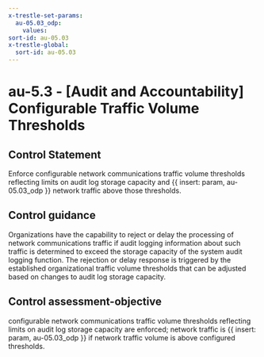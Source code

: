 ```yaml
---
x-trestle-set-params:
  au-05.03_odp:
    values:
sort-id: au-05.03
x-trestle-global:
  sort-id: au-05.03
---
```


# au-5.3 - \[Audit and Accountability\] Configurable Traffic Volume Thresholds

## Control Statement

Enforce configurable network communications traffic volume thresholds reflecting limits on audit log storage capacity and {{ insert: param, au-05.03_odp }} network traffic above those thresholds.

## Control guidance

Organizations have the capability to reject or delay the processing of network communications traffic if audit logging information about such traffic is determined to exceed the storage capacity of the system audit logging function. The rejection or delay response is triggered by the established organizational traffic volume thresholds that can be adjusted based on changes to audit log storage capacity.

## Control assessment-objective

configurable network communications traffic volume thresholds reflecting limits on audit log storage capacity are enforced;
network traffic is {{ insert: param, au-05.03_odp }} if network traffic volume is above configured thresholds.
